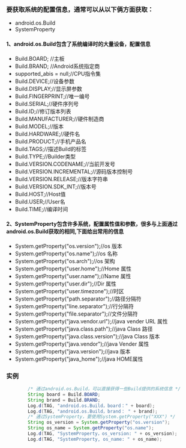 ### 要获取系统的配置信息，通常可以从以下俩方面获取：
 * android.os.Build
 * SystemProperty
#### 1、android.os.Build包含了系统编译时的大量设备，配置信息
* Build.BOARD; //主板
* Build.BRAND; //Android系统指定商
* supported_abis = null;//CPU指令集
* Build.DEVICE;//设备参数
*  Build.DISPLAY;//显示屏参数
* Build.FINGERPRINT;//唯一编号
* Build.SERIAL;//硬件序列号
* Build.ID;//修订版本列表
*  Build.MANUFACTURER;//硬件制造商
* Build.MODEL;//版本
* Build.HARDWARE;//硬件名
* Build.PRODUCT;//手机产品名
* Build.TAGS;//描述Build的标签
* Build.TYPE;//Builder类型
* Build.VERSION.CODENAME;//当前开发号
* Build.VERSION.INCREMENTAL;//源码版本控制号
* Build.VERSION.RELEASE;//版本字符串
* Build.VERSION.SDK_INT;//版本号
* Build.HOST;//Host值
* Build.USER;//User名
* Build.TIME;//编译时间
#### 2、SystemProperty包含许多系统，配置属性值和参数，很多与上面通过android.os.Build获取的相同,下面给出常用的信息
* System.getProperty("os.version");//os 版本
* System.getProperty("os.name");//os 名称
* System.getProperty("os.arch");//os 架构
* System.getProperty("user.home");//Home 属性
* System.getProperty("user.name");//Name 属性
* System.getProperty("user.dir");//Dir 属性
* System.getProperty("user.timezone");//时区
* System.getProperty("path.separator");//路径分隔符
* System.getProperty("line.separator");//行分隔符
* System.getProperty("file.separator");//文件分隔符
* System.getProperty("java.vendor.url");//java vender URL 属性
* System.getProperty("java.class.path");//java Class 路径
* System.getProperty("java.class.version");//java Class 版本
* System.getProperty("java.vendor");//java Vender 属性
* System.getProperty("java.version");//java 版本
* System.getProperty("java_home");//java HOME属性
### 实例
```java
        /* 通过android.os.Build，可以直接获得一些Build提供的系统信息 */
        String board = Build.BOARD;
        String brand = Build.BRAND;
        Log.d(TAG, "android.os.Build，board：" + board);
        Log.d(TAG, "android.os.Build，brand： " + brand);
        /* 通过SystemProperty，要使用System.getProperty("XXX") */
        String os_version = System.getProperty("os.version");
        String os_name = System.getProperty("os.name");
        Log.d(TAG, "SystemProperty，os_version: " + os_version);
        Log.d(TAG, "SystemProperty, os_name: " + os_name);
```
